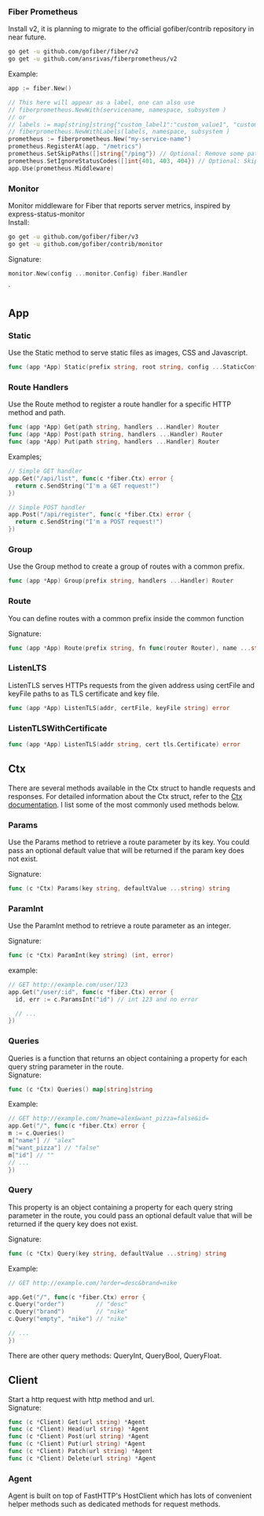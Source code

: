 


### Fiber Prometheus
Install v2, it is planning to migrate to the official gofiber/contrib repository in near future.
```bash
go get -u github.com/gofiber/fiber/v2
go get -u github.com/ansrivas/fiberprometheus/v2
````
Example:
```go
app := fiber.New()

// This here will appear as a label, one can also use
// fiberprometheus.NewWith(servicename, namespace, subsystem )
// or
// labels := map[string]string{"custom_label1":"custom_value1", "custom_label2":"custom_value2"}
// fiberprometheus.NewWithLabels(labels, namespace, subsystem )
prometheus := fiberprometheus.New("my-service-name")
prometheus.RegisterAt(app, "/metrics")
prometheus.SetSkipPaths([]string{"/ping"}) // Optional: Remove some paths from metrics
prometheus.SetIgnoreStatusCodes([]int{401, 403, 404}) // Optional: Skip metrics for these status codes
app.Use(prometheus.Middleware)
````

### Monitor
Monitor middleware for Fiber that reports server metrics, inspired by express-status-monitor<br/>
Install:
```bash
go get -u github.com/gofiber/fiber/v3
go get -u github.com/gofiber/contrib/monitor
```
Signature:
```go
monitor.New(config ...monitor.Config) fiber.Handler
````
`





## App
### Static
Use the Static method to serve static files as images, CSS and Javascript.

```go
func (app *App) Static(prefix string, root string, config ...StaticConfig) Router
```

### Route Handlers
Use the Route method to register a route handler for a specific HTTP method and path.

```go
func (app *App) Get(path string, handlers ...Handler) Router
func (app *App) Post(path string, handlers ...Handler) Router
func (app *App) Put(path string, handlers ...Handler) Router
```

Examples;
```go
// Simple GET handler
app.Get("/api/list", func(c *fiber.Ctx) error {
  return c.SendString("I'm a GET request!")
})

// Simple POST handler
app.Post("/api/register", func(c *fiber.Ctx) error {
  return c.SendString("I'm a POST request!")
})
```

### Group
Use the Group method to create a group of routes with a common prefix.

```go
func (app *App) Group(prefix string, handlers ...Handler) Router
```

### Route
You can define routes with a common prefix inside the common function

Signature:
```go
func (app *App) Route(prefix string, fn func(router Router), name ...string) Router
```

### ListenLTS
ListenTLS serves HTTPs requests from the given address using certFile and keyFile paths to as TLS certificate and key file.
```go
func (app *App) ListenTLS(addr, certFile, keyFile string) error
```
### ListenTLSWithCertificate
```go
func (app *App) ListenTLS(addr string, cert tls.Certificate) error
```

## Ctx
There are several methods available in the Ctx struct to handle requests and responses.  For detailed information about the Ctx struct, refer to the [Ctx documentation](https://pkg.go.dev/github.com/gofiber/fiber/v2#Ctx).  I list some of the most commonly used methods below.

### Params
Use the Params method to retrieve a route parameter by its key. You could pass an optional default value that will be returned if the param key does not exist.

Signature:	
```go
func (c *Ctx) Params(key string, defaultValue ...string) string
````


### ParamInt
Use the ParamInt method to retrieve a route parameter as an integer.

Signature:	
```go
func (c *Ctx) ParamInt(key string) (int, error)
```
example:
```go
// GET http://example.com/user/123
app.Get("/user/:id", func(c *fiber.Ctx) error {
  id, err := c.ParamsInt("id") // int 123 and no error

  // ...
})
```

### Queries
Queries is a function that returns an object containing a property for each query string parameter in the route.<br/>
Signature:
```go
func (c *Ctx) Queries() map[string]string
```
Example:
```go
// GET http://example.com/?name=alex&want_pizza=false&id=
app.Get("/", func(c *fiber.Ctx) error {
m := c.Queries()
m["name"] // "alex"
m["want_pizza"] // "false"
m["id"] // ""
// ...
})
````

### Query
This property is an object containing a property for each query string parameter in the route, you could pass an optional default value that will be returned if the query key does not exist.

Signature:
```go
func (c *Ctx) Query(key string, defaultValue ...string) string
```
Example:
```go
// GET http://example.com/?order=desc&brand=nike

app.Get("/", func(c *fiber.Ctx) error {
c.Query("order")         // "desc"
c.Query("brand")         // "nike"
c.Query("empty", "nike") // "nike"

// ...
})
````
There are other query methods: QueryInt, QueryBool, QueryFloat.


## Client
Start a http request with http method and url.<br/>
Signature:
```go
func (c *Client) Get(url string) *Agent
func (c *Client) Head(url string) *Agent
func (c *Client) Post(url string) *Agent
func (c *Client) Put(url string) *Agent
func (c *Client) Patch(url string) *Agent
func (c *Client) Delete(url string) *Agent
```


### Agent
Agent is built on top of FastHTTP's HostClient which has lots of convenient helper methods such as dedicated methods for request methods.

 





